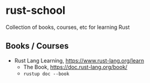 # rust-school
Collection of books, courses, etc for learning Rust

## Books / Courses
- Rust Lang Learning, https://www.rust-lang.org/learn
    - The Book, https://doc.rust-lang.org/book/
    - `rustup doc --book`
